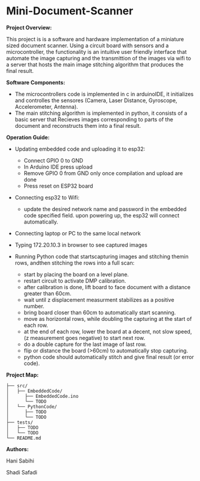 # Mini-Document-Scanner

**Project Overview:**

This project is is a software and hardware implementation of a miniature sized document scanner.  Using a circuit board with sensors and a microcontroller, the functionality is an intuitive user friendly interface that automate the image capturing and the transmittion of the images via wifi to a server that hosts the main image stitching algorithm that produces the final result.

**Software Components:**

* The microcontrollers code is implemented in c in arduinoIDE, it initializes and controlles the sensores (Camera, Laser Distance, Gyroscope, Accelerometer, Antenna).
* The main stitching algorithm is implemented in python, it consists of a basic server that Recieves images corresponding to parts of the document and reconstructs them into a final result.

**Operation Guide:**

- Updating embedded code and uploading it to esp32:

  - Connect GPIO 0 to GND
  - In Arduino IDE press upload
  - Remove GPIO 0 from GND only once compilation and upload are done
  - Press reset on ESP32 board
- Connecting esp32 to Wifi:

  - update the desired network name and password in the embedded code specified field. upon powering up, the esp32 will connect automatically.
- Connecting laptop or PC to the same local network
- Typing 172.20.10.3 in browser to see captured images
- Running Python code that startscapturing images and stitching themin rows, andthen stitching the rows into a full scan:

  * start by placing the board on a level plane.
  * restart circuit to activate DMP calibration.
  * after calibration is done, lift board to face document with a distance greater than 60cm.
  * wait until z displacement measurment stabilizes as a positive number.
  * bring board closer than 60cm to automatically start scanning.
  * move as horizontal rows, while doubling the capturing at the start of each row.
  * at the end of each row, lower the board at a decent, not slow speed, (z measurement goes negative) to start next row.
  * do a double capture for the last image of last row.
  * flip or distance the board (>60cm) to automatically stop capturing.
  * python code should automatically stitch and give final result (or error code).

**Project Map:**

```
├── src/
│   ├── EmbeddedCode/
│      ├── EmbeddedCode.ino
│      └── TODO
│   └── PythonCode/
│      ├── TODO
│      └── TODO
├── tests/
│   ├── TODO
│   └── TODO
└── README.md
```

**Authors:**

Hani Sabihi

Shadi Safadi
